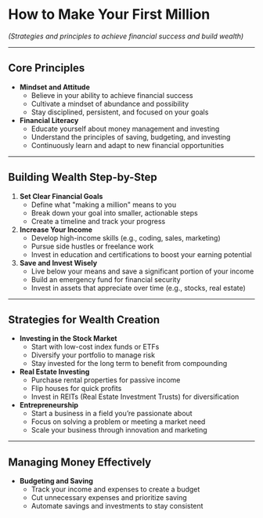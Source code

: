 # How to Make Your First Million

*(Strategies and principles to achieve financial success and build wealth)*

---

## Core Principles

- **Mindset and Attitude**
  - Believe in your ability to achieve financial success
  - Cultivate a mindset of abundance and possibility
  - Stay disciplined, persistent, and focused on your goals
- **Financial Literacy**
  - Educate yourself about money management and investing
  - Understand the principles of saving, budgeting, and investing
  - Continuously learn and adapt to new financial opportunities

---

## Building Wealth Step-by-Step

1. **Set Clear Financial Goals**
   - Define what "making a million" means to you
   - Break down your goal into smaller, actionable steps
   - Create a timeline and track your progress
2. **Increase Your Income**
   - Develop high-income skills (e.g., coding, sales, marketing)
   - Pursue side hustles or freelance work
   - Invest in education and certifications to boost your earning potential
3. **Save and Invest Wisely**
   - Live below your means and save a significant portion of your income
   - Build an emergency fund for financial security
   - Invest in assets that appreciate over time (e.g., stocks, real estate)

---

## Strategies for Wealth Creation

- **Investing in the Stock Market**
  - Start with low-cost index funds or ETFs
  - Diversify your portfolio to manage risk
  - Stay invested for the long term to benefit from compounding
- **Real Estate Investing**
  - Purchase rental properties for passive income
  - Flip houses for quick profits
  - Invest in REITs (Real Estate Investment Trusts) for diversification
- **Entrepreneurship**
  - Start a business in a field you’re passionate about
  - Focus on solving a problem or meeting a market need
  - Scale your business through innovation and marketing

---

## Managing Money Effectively

- **Budgeting and Saving**
  - Track your income and expenses to create a budget
  - Cut unnecessary expenses and prioritize saving
  - Automate savings and investments to stay consistent
